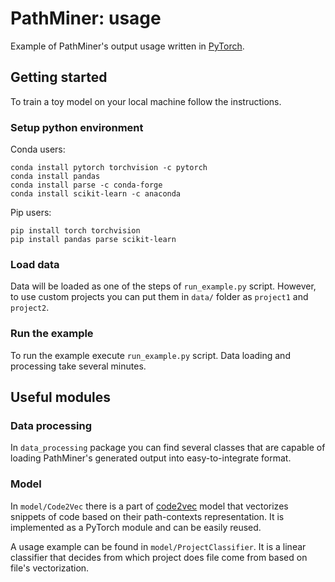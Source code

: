 # PathMiner: usage

Example of PathMiner's output usage written in [PyTorch](https://pytorch.org/).

## Getting started

To train a toy model on your local machine follow the instructions.

### Setup python environment

Conda users:

~~~~
conda install pytorch torchvision -c pytorch
conda install pandas
conda install parse -c conda-forge
conda install scikit-learn -c anaconda
~~~~

Pip users:
~~~~
pip install torch torchvision
pip install pandas parse scikit-learn
~~~~

### Load data

Data will be loaded as one of the steps of `run_example.py` script. 
However, to use custom projects you can put them in `data/` folder
as `project1` and `project2`.

### Run the example

To run the example execute `run_example.py` script. 
Data loading and processing take several minutes.


## Useful modules

### Data processing

In `data_processing` package you can find several classes that are capable of loading
PathMiner's generated output into easy-to-integrate format.

### Model

In `model/Code2Vec` there is a part of [code2vec](https://github.com/tech-srl/code2vec) 
model that vectorizes snippets of code based on their path-contexts representation. 
It is implemented as a PyTorch module and can be easily reused.

A usage example can be found in `model/ProjectClassifier`.
It is a linear classifier that decides from which project does file come from based on file's vectorization.
